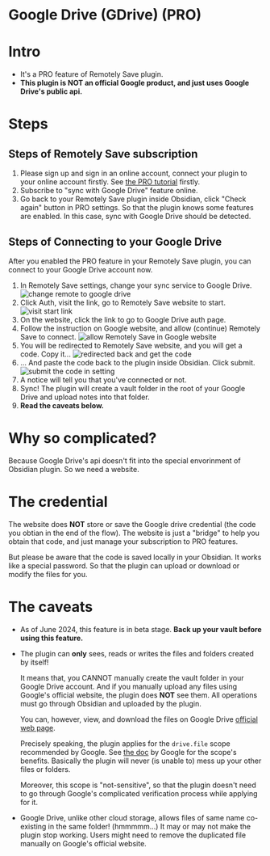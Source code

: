 # Google Drive (GDrive) (PRO)

# Intro

* It's a PRO feature of Remotely Save plugin.
* **This plugin is NOT an official Google product, and just uses Google Drive's public api.**

# Steps

## Steps of Remotely Save subscription

1. Please sign up and sign in an online account, connect your plugin to your online account firstly. See [the PRO tutorial](../../pro/README.md) firstly.
2. Subscribe to "sync with Google Drive" feature online.
3. Go back to your Remotely Save plugin inside Obsidian, click "Check again" button in PRO settings. So that the plugin knows some features are enabled. In this case, sync with Google Drive should be detected.

## Steps of Connecting to your Google Drive

After you enabled the PRO feature in your Remotely Save plugin, you can connect to your Google Drive account now.

1. In Remotely Save settings, change your sync service to Google Drive.
    ![change remote to google drive](./change_remote_to_google_drive.png)
2. Click Auth, visit the link, go to Remotely Save website to start.
    ![visit start link](./google_drive_auth_link.png)
3. On the website, click the link to go to Google Drive auth page.
4. Follow the instruction on Google website, and allow (continue) Remotely Save to connect.
    ![allow Remotely Save in Google website](./google_drive_auth_allow.png)
5. You will be redirected to Remotely Save website, and you will get a code. Copy it...
    ![redirected back and get the code](./google_drive_auth_code_show.png)
6. ... And paste the code back to the plugin inside Obsidian. Click submit.
    ![submit the code in setting](./google_drive_code_submit.png)
7. A notice will tell you that you've connected or not.
8. Sync! The plugin will create a vault folder in the root of your Google Drive and upload notes into that folder.
9. **Read the caveats below.**

# Why so complicated?

Because Google Drive's api doesn't fit into the special envorinment of Obsidian plugin. So we need a website.

# The credential

The website does **NOT** store or save the Google drive credential (the code you obtian in the end of the flow). The website is just a "bridge" to help you obtain that code, and just manage your subscription to PRO features.

But please be aware that the code is saved locally in your Obsidian. It works like a special password. So that the plugin can upload or download or modify the files for you.

# The caveats

* As of June 2024, this feature is in beta stage. **Back up your vault before using this feature.**

* The plugin can **only** sees, reads or writes the files and folders created by itself! 

    It means that, you CANNOT manually create the vault folder in your Google Drive account. And if you manually upload any files using Google's official website, the plugin does **NOT** see them. All operations must go through Obsidian and uploaded by the plugin.

    You can, however, view, and download the files on Google Drive [official web page](https://drive.google.com/drive/u/0/my-drive).

    Precisely speaking, the plugin applies for the `drive.file` scope recommended by Google. See [the doc](https://developers.google.com/drive/api/guides/api-specific-auth#benefits) by Google for the scope's benefits. Basically the plugin will never (is unable to) mess up your other files or folders.

    Moreover, this scope is "not-sensitive", so that the plugin doesn't need to go through Google's complicated verification process while applying for it.

* Google Drive, unlike other cloud storage, allows files of same name co-existing in the same folder! (hmmmmm...) It may or may not make the plugin stop working. Users might need to remove the duplicated file manually on Google's official website.
